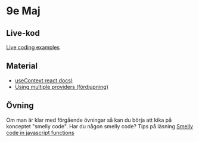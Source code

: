 # 9e Maj 

## Live-kod

[Live coding examples](live-coding/)

## Material
- [useContext react docs)](https://react.dev/reference/react/useContext)
- [Using multiple providers (fördjupning)](https://javascript.plainenglish.io/how-to-combine-context-providers-for-cleaner-react-code-9ed24f20225e)


## Övning
Om man är klar med förgående övningar så kan du börja att kika på konceptet "smelly code". Har du någon smelly code? Tips på läsning [Smelly code in javascript functions](https://levelup.gitconnected.com/javascript-code-smells-functions-22920481564b)
